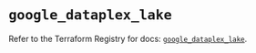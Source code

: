 # `google_dataplex_lake`

Refer to the Terraform Registry for docs: [`google_dataplex_lake`](https://registry.terraform.io/providers/hashicorp/google/6.36.1/docs/resources/dataplex_lake).
